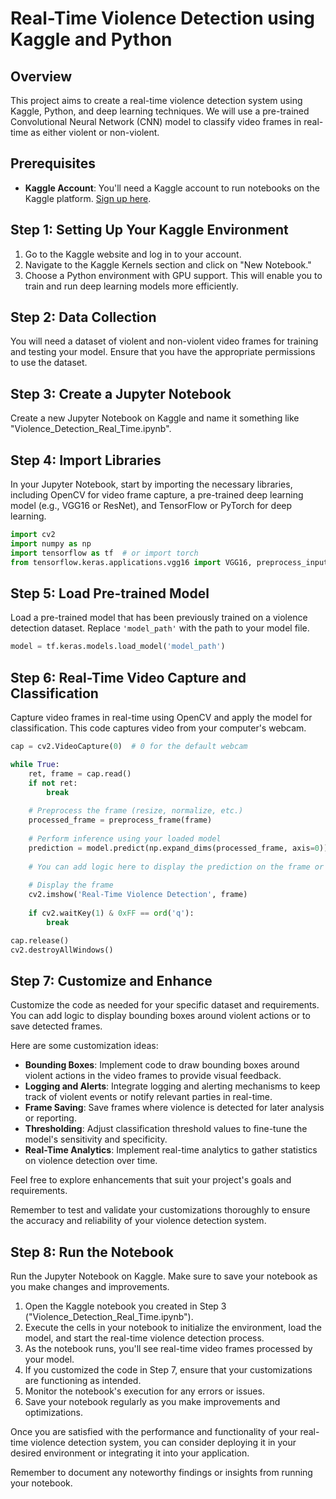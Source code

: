 # Real-Time Violence Detection using Kaggle and Python

## Overview
This project aims to create a real-time violence detection system using Kaggle, Python, and deep learning techniques. We will use a pre-trained Convolutional Neural Network (CNN) model to classify video frames in real-time as either violent or non-violent.

## Prerequisites
- **Kaggle Account**: You'll need a Kaggle account to run notebooks on the Kaggle platform. [Sign up here](https://www.kaggle.com/account/register).

## Step 1: Setting Up Your Kaggle Environment
1. Go to the Kaggle website and log in to your account.
2. Navigate to the Kaggle Kernels section and click on "New Notebook."
3. Choose a Python environment with GPU support. This will enable you to train and run deep learning models more efficiently.

## Step 2: Data Collection
You will need a dataset of violent and non-violent video frames for training and testing your model. Ensure that you have the appropriate permissions to use the dataset.

## Step 3: Create a Jupyter Notebook
Create a new Jupyter Notebook on Kaggle and name it something like "Violence_Detection_Real_Time.ipynb".

## Step 4: Import Libraries
In your Jupyter Notebook, start by importing the necessary libraries, including OpenCV for video frame capture, a pre-trained deep learning model (e.g., VGG16 or ResNet), and TensorFlow or PyTorch for deep learning.

```python
import cv2
import numpy as np
import tensorflow as tf  # or import torch
from tensorflow.keras.applications.vgg16 import VGG16, preprocess_input, decode_predictions
```
## Step 5: Load Pre-trained Model

Load a pre-trained model that has been previously trained on a violence detection dataset. Replace `'model_path'` with the path to your model file.

```python
model = tf.keras.models.load_model('model_path')
```
## Step 6: Real-Time Video Capture and Classification

Capture video frames in real-time using OpenCV and apply the model for classification. This code captures video from your computer's webcam.

```python
cap = cv2.VideoCapture(0)  # 0 for the default webcam

while True:
    ret, frame = cap.read()
    if not ret:
        break
    
    # Preprocess the frame (resize, normalize, etc.)
    processed_frame = preprocess_frame(frame)
    
    # Perform inference using your loaded model
    prediction = model.predict(np.expand_dims(processed_frame, axis=0))
    
    # You can add logic here to display the prediction on the frame or take some action based on the prediction.
    
    # Display the frame
    cv2.imshow('Real-Time Violence Detection', frame)
    
    if cv2.waitKey(1) & 0xFF == ord('q'):
        break

cap.release()
cv2.destroyAllWindows()
```
## Step 7: Customize and Enhance

Customize the code as needed for your specific dataset and requirements. You can add logic to display bounding boxes around violent actions or to save detected frames.

Here are some customization ideas:
- **Bounding Boxes**: Implement code to draw bounding boxes around violent actions in the video frames to provide visual feedback.
- **Logging and Alerts**: Integrate logging and alerting mechanisms to keep track of violent events or notify relevant parties in real-time.
- **Frame Saving**: Save frames where violence is detected for later analysis or reporting.
- **Thresholding**: Adjust classification threshold values to fine-tune the model's sensitivity and specificity.
- **Real-Time Analytics**: Implement real-time analytics to gather statistics on violence detection over time.

Feel free to explore enhancements that suit your project's goals and requirements.

Remember to test and validate your customizations thoroughly to ensure the accuracy and reliability of your violence detection system.
## Step 8: Run the Notebook

Run the Jupyter Notebook on Kaggle. Make sure to save your notebook as you make changes and improvements.

1. Open the Kaggle notebook you created in Step 3 ("Violence_Detection_Real_Time.ipynb").
2. Execute the cells in your notebook to initialize the environment, load the model, and start the real-time violence detection process.
3. As the notebook runs, you'll see real-time video frames processed by your model.
4. If you customized the code in Step 7, ensure that your customizations are functioning as intended.
5. Monitor the notebook's execution for any errors or issues.
6. Save your notebook regularly as you make improvements and optimizations.

Once you are satisfied with the performance and functionality of your real-time violence detection system, you can consider deploying it in your desired environment or integrating it into your application.

Remember to document any noteworthy findings or insights from running your notebook.
